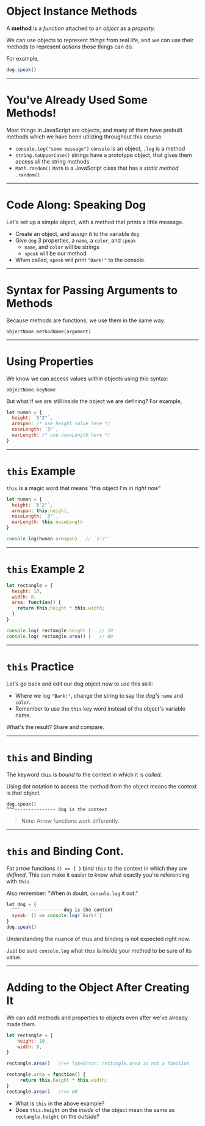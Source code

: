# Object Instance Methods

A **method** is a *function* attached to an *object* as a *property*. 

We can use objects to represent *things* from real life, 
and we can use their methods to represent *actions* those things can do. 

For example,
```js
dog.speak()
```

---

# You've Already Used Some Methods!

Most things in JavaScript are objects, and many of them have prebuilt methods which we have been utilizing throughout this course.

* `console.log("some message")` `console` is an object, `.log` is a method
* `string.toUpperCase()` strings have a prototype object, that gives them access all the string methods
* `Math.random()` `Math` is a JavaScript class that has a *static method* `.random()`

---

# Code Along: Speaking Dog

Let's set up a simple object, with a method that prints a little message.

* Create an object, and assign it to the variable `dog`
* Give `dog` 3 properties, a `name`, a `color`, and `speak`
  * `name`, and `color` will be strings
  * `speak` will be our method
* When called, `speak` will print `"Bark!"` to the console.

---

# Syntax for Passing Arguments to Methods

Because methods are functions, we use them in the same way.

`objectName.methodName(argument)`

---

# Using Properties

We know we can access values within objects using this syntax:

`objectName.keyName`  

But what if we are still inside the object we are defining? For example,

```js
let human = {
  height: `5'2"`,
  armspan: /* use height value here */
  noseLength: `3"`,
  earLength: /* use noseLength here */
}
```

---

# `this` Example 

`this` is a magic word that means "this object I'm in *right now*"

```js
let human = {
  height: `5'2"`,
  armspan: this.height,
  noseLength: `3"`,
  earLength: this.noseLength
}

console.log(human.armspan)   // `5'2"`
```

---

# `this` Example 2

```js
let rectangle = {
  height: 10,
  width: 8,
  area: function() {
    return this.height * this.width;
  }
}

console.log( rectangle.height )   // 10
console.log( rectangle.area() )   // 80
```

---

# `this` Practice

Let's go back and edit our dog object now to use this skill:

* Where we log `"Bark!"`, change the string to say the *dog's* `name` and `color`.
* Remember to use the `this` key word instead of the object's variable name.

What's the result? Share and compare.

---

# `this` and Binding

The keyword `this` is *bound* to the context in which it is *called*.

Using dot notation to access the method from the object means the context is *that object.*

```
dog.speak()
^^^--------------- dog is the context
```

> Note: Arrow functions work differently.

---

# `this` and Binding Cont.

Fat arrow functions `() => { }` bind `this` to the context in which they are *defined*. This can make it easier to know what exactly you're referencing with `this`.

Also remember: "When in doubt, `console.log` it out."


```js
let dog = {
  ^^^--------------- dog is the context
  speak: () => console.log(`Bark!`)
}
dog.speak()
```

Understanding the nuance of `this` and binding is not expected right now.

Just be sure `console.log` what `this` is inside your method to be sure of its value.

---

# Adding to the Object After Creating It

We can add methods and properties to objects even after we've already made them.


```js
let rectangle = {
    height: 10,
    width: 8,
}

rectangle.area()   //=> TypeError: rectangle.area is not a function

rectangle.area = function() {
     return this.height * this.width;
}
rectangle.area()   //=> 80
```

* What is `this` in the above example?
* Does `this.height` on the *inside* of the object mean the same as `rectangle.height` on the *outside*?
